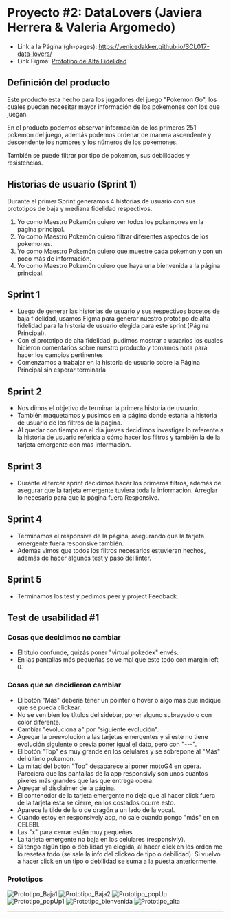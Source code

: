 # Proyecto #2: DataLovers (Javiera Herrera & Valeria Argomedo)

* Link a la Página (gh-pages): https://venicedakker.github.io/SCL017-data-lovers/ 
* Link Figma: [Prototipo de Alta Fidelidad ](https://www.figma.com/file/fxpUJgdxYroRBwpN3yXuvC/DataLovers-Herrera-and-Argomedo)

## Definición del producto

Este producto esta hecho para los jugadores del juego "Pokemon Go", los cuales puedan necesitar mayor información de los pokemones con los que juegan.

En el producto podemos observar información de los primeros 251 pokemon del juego, además podemos ordenar de manera ascendente y descendente los nombres y los números de los pokemones. 

También se puede filtrar por tipo de pokemon, sus debilidades y resistencias. 

## Historias de usuario (Sprint 1)
Durante el primer Sprint generamos 4 historias de usuario con sus prototipos de baja y mediana fidelidad respectivos. 

1. Yo como Maestro Pokemón quiero ver todos los pokemones en la página principal.
2. Yo como Maestro Pokemón quiero filtrar diferentes aspectos de los pokemones.
3. Yo como Maestro Pokemón quiero que muestre cada pokemon y con un poco más de información.
4. Yo como Maestro Pokemón quiero que haya una bienvenida a la página principal.


## Sprint 1 
* Luego de generar las historias de usuario y sus respectivos bocetos de baja fidelidad, usamos Figma para generar nuestro prototipo de alta fidelidad para la historia de usuario elegida para este sprint (Página Principal).
* Con el prototipo de alta fidelidad, pudimos mostrar a usuarios los cuales hicieron comentarios sobre nuestro producto y tomamos nota para hacer los cambios pertinentes
* Comenzamos a trabajar en la historia de usuario sobre la Página Principal sin esperar terminarla
## Sprint 2
* Nos dimos el objetivo de terminar la primera historia de usuario.
* También maquetamos y pusimos en la página donde estaría la historia de usuario de los filtros de la página. 
* Al quedar con tiempo en el día jueves decidimos investigar lo referente a la historia de usuario referida a cómo hacer los filtros y también la de la tarjeta emergente con más información. 
## Sprint 3
* Durante el tercer sprint decidimos hacer los primeros filtros, además de asegurar que la tarjeta emergente tuviera toda la información. Arreglar lo necesario para que la página fuera Responsive.
## Sprint 4
* Terminamos el responsive de la página, asegurando que la tarjeta emergente fuera responsive también. 
* Además vimos que todos los filtros necesarios estuvieran hechos, además de hacer algunos test y paso del linter.
## Sprint 5
* Terminamos los test y pedimos peer y project Feedback.

## Test de usabilidad #1
### Cosas que decidimos no cambiar 
* El título confunde, quizás poner "virtual pokedex" envés.
* En las pantallas más pequeñas se ve mal que este todo con margin left 0. 

### Cosas que se decidieron cambiar
* El botón "Más" debería tener un pointer o hover o algo más que indique que se pueda clickear.
* No se ven bien los títulos del sidebar, poner alguno subrayado o con color diferente.
* Cambiar "evoluciona a"  por "siguiente evolución".
* Agregar la preevolución a las tarjetas emergentes y si este no tiene evolución siguiente o previa poner igual el dato, pero con "---".
* El botón "Top" es muy grande en los celulares y se sobrepone al "Más" del último pokemon.
* La mitad del botón "Top" desaparece al poner motoG4 en opera. Pareciera que las pantallas de la app responsivly son unos cuantos pixeles más grandes que las que entrega opera.
* Agregar el disclaimer de la página.
* El contenedor de la tarjeta emergente no deja que al hacer click fuera de la tarjeta esta se cierre, en los costados ocurre esto.
* Aparece la tilde de la o de dragón a un lado de la vocal.
* Cuando estoy en responsively app, no sale cuando pongo "más" en en CELEBI.
* Las "x" para cerrar están muy pequeñas.
* La tarjeta emergente no baja en los celulares (responsivly).
* Si tengo algún tipo o debilidad ya elegida, al hacer click en los orden me lo resetea todo (se sale la info del clickeo de tipo o debilidad). Si vuelvo a hacer click en un tipo o debilidad se suma a la puesta anteriormente. 

### Prototipos  
![Prototipo_Baja1](/img_prototipo/Prototipo_Baja_Pagina_Principal.png)
![Prototipo_Baja2](/img_prototipo/Prototipo_Baja_Pagina_Principal_iteracion.png)
![Prototipo_popUp](/img_prototipo/Prototipo_Baja_popUp.png)
![Prototipo_popUp1](/img_prototipo/Prototipo_Baja_popUp_iteracion.png)
![Prototipo_bienvenida](/img_prototipo/Prototipo_Baja_Pagina_Bienvenida.png)
![Prototipo_alta](/img_prototipo/Prototipo_Alta_Pagina_Principal.png)





***

